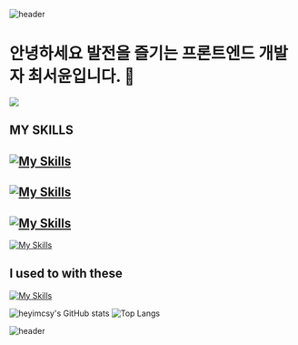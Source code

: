 ![header](https://capsule-render.vercel.app/api?type=waving&color=BDBDC8&height=200&section=header&text=Seoyoon's&nbsp;Profile&fontSize=60&animation=fadeIn&fontColor=ffffff&fontAlignY=38)

# 안녕하세요 발전을 즐기는 프론트엔드 개발자 최서윤입니다. 🐣

<a href="https://github.com/devxb/gitanimals">
  <img src="https://render.gitanimals.org/farms/{heyimcsy}"/>
</a>


## MY SKILLS

[![My Skills](https://skillicons.dev/icons?i=js,html,css)](https://skillicons.dev)
-------
[![My Skills](https://skillicons.dev/icons?i=react,vue,nextjs)](https://skillicons.dev)
-------
[![My Skills](https://skillicons.dev/icons?i=threejs,ts)](https://skillicons.dev)
-------
[![My Skills](https://skillicons.dev/icons?i=styledcomponents,sass,materialui)](https://skillicons.dev)

## I used to with these
[![My Skills](https://skillicons.dev/icons?i=docker,postman,yarn,npm)](https://skillicons.dev)


![heyimcsy's GitHub stats](https://github-readme-stats.vercel.app/api?username=heyimcsy&show_icons=true&hide=contribs)
![Top Langs](https://github-readme-stats.vercel.app/api/top-langs/?username=heyimcsy&layout=compact)


![header](https://capsule-render.vercel.app/api?type=waving&color=BDBDC8&height=200&animation=fadeIn&section=footer)
<!--
**heyimcsy/heyimcsy** is a ✨ _special_ ✨ repository because its `README.md` (this file) appears on your GitHub profile.


Here are some ideas to get you started:

- 🔭 I’m currently working on ...
- 🌱 I’m currently learning ...
- 👯 I’m looking to collaborate on ...
- 🤔 I’m looking for help with ...
- 💬 Ask me about ...
- 📫 How to reach me: ...
- 😄 Pronouns: ...
- ⚡ Fun fact: ...
-->
